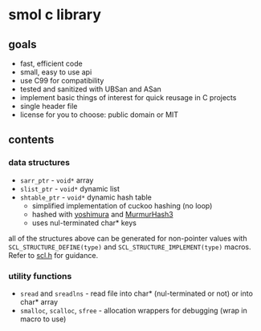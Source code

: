 # smol c library

## goals

- fast, efficient code
- small, easy to use api
- use C99 for compatibility
- tested and sanitized with UBSan and ASan
- implement basic things of interest for quick reusage in C projects
- single header file
- license for you to choose: public domain or MIT 

## contents

### data structures
- `sarr_ptr` - `void*` array
- `slist_ptr` - `void*` dynamic list
- `shtable_ptr` - `void*` dynamic hash table
    - simplified implementation of cuckoo hashing (no loop)
    - hashed with [yoshimura](http://www.sanmayce.com/Fastest_Hash/) and [MurmurHash3](https://github.com/aappleby/smhasher/blob/master/src/MurmurHash3.cpp)
    - uses nul-terminated char* keys

all of the structures above can be generated for non-pointer values with `SCL_STRUCTURE_DEFINE(type)` and `SCL_STRUCTURE_IMPLEMENT(type)` macros. Refer to [scl.h](scl.h) for guidance.

### utility functions
- `sread` and `sreadlns` - read file into char* (nul-terminated or not) or into char* array
- `smalloc`, `scalloc`, `sfree` - allocation wrappers for debugging (wrap in macro to use)

